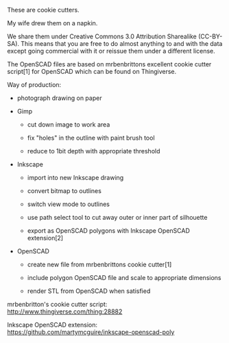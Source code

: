 These are cookie cutters.

My wife drew them on a napkin.

We share them under Creative Commons 3.0 Attribution Sharealike (CC-BY-SA).
This means that you are free to do almost anything to and with the data
except going commercial with it or reissue them under a different license.

The OpenSCAD files are based on mrbenbrittons excellent cookie cutter script[1]
for OpenSCAD which can be found on Thingiverse.

Way of production:

- photograph drawing on paper

- Gimp

  - cut down image to work area

  - fix "holes" in the outline with paint brush tool

  - reduce to 1bit depth with appropriate threshold

- Inkscape

  - import into new Inkscape drawing

  - convert bitmap to outlines

  - switch view mode to outlines

  - use path select tool to cut away outer or inner part of silhouette

  - export as OpenSCAD polygons with Inkscape OpenSCAD extension[2]

- OpenSCAD

  - create new file from mrbenbrittons cookie cutter[1]

  - include polygon OpenSCAD file and scale to appropriate dimensions

  - render STL from OpenSCAD when satisfied


mrbenbritton's cookie cutter script:
    http://www.thingiverse.com/thing:28882

Inkscape OpenSCAD extension:
    https://github.com/martymcguire/inkscape-openscad-poly
